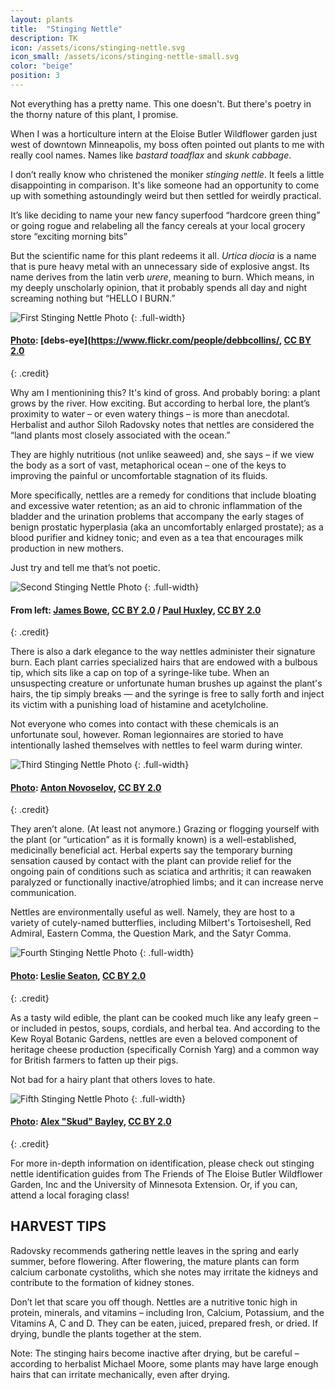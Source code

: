 ```yaml
---
layout: plants
title:  "Stinging Nettle"
description: TK
icon: /assets/icons/stinging-nettle.svg
icon_small: /assets/icons/stinging-nettle-small.svg
color: "beige"
position: 3
---
```


Not everything has a pretty name. This one doesn't. But there's poetry in the thorny nature of this plant, I promise. 

When I was a horticulture intern at the Eloise Butler Wildflower garden just west of downtown Minneapolis, my boss often pointed out plants to me with really cool names. Names like _bastard toadflax_ and _skunk cabbage_. 

I don’t really know who christened the moniker _stinging nettle_. It feels a little disappointing in comparison. It's like someone had an opportunity to come up with something astoundingly weird but then settled for weirdly practical.

It’s like deciding to name your new fancy superfood “hardcore green thing” or going rogue and relabeling all the fancy cereals at your local grocery store “exciting morning bits” 

But the scientific name for this plant redeems it all. _Urtica diocia_ is a name that is pure heavy metal with an unnecessary side of explosive angst. Its name derives from the latin verb _urere_, meaning to burn. Which means, in my deeply unscholarly opinion, that it probably spends all day and night screaming nothing but “HELLO I BURN.”

![First Stinging Nettle Photo](http://d19obp3htqd30.cloudfront.net/3545973418_9e4d933430_o.jpg)
{: .full-width}
#### [Photo](https://www.flickr.com/photos/debbcollins/3545973418): [debs-eye](https://www.flickr.com/people/debbcollins/, [CC BY 2.0](https://creativecommons.org/licenses/by/2.0)
{: .credit}

Why am I mentionining this? It's kind of gross. And probably boring: a plant grows by the river. How exciting. But according to herbal lore, the plant’s proximity to water – or even watery things – is more than anecdotal. Herbalist and author Siloh Radovsky notes that nettles are considered the “land plants most closely associated with the ocean.” 

They are highly nutritious (not unlike seaweed) and, she says – if we view the body as a sort of vast, metaphorical ocean – one of the keys to improving the painful or uncomfortable stagnation of its fluids. 

More specifically, nettles are a remedy for conditions that include bloating and excessive water retention; as an aid to chronic inflammation of the bladder and the urination problems that accompany the early stages of benign prostatic hyperplasia (aka an uncomfortably enlarged prostate); as a blood purifier and kidney tonic; and even as a tea that encourages milk production in new mothers. 

Just try and tell me that’s not poetic. 

![Second Stinging Nettle Photo](http://d19obp3htqd30.cloudfront.net/nettles-hairy-with-rectangle.jpg)
{: .full-width}
#### From left: [James Bowe](https://www.flickr.com/photos/jamesrbowe/3513595072), [CC BY 2.0](https://creativecommons.org/licenses/by/2.0) / [Paul Huxley](https://www.flickr.com/photos/9139977@N05/581062522), [CC BY 2.0](https://creativecommons.org/licenses/by/2.0)
{: .credit}

<span class="firstcharacter">T</span>here is also a dark elegance to the way nettles administer their signature burn. Each plant carries specialized hairs that are endowed with a bulbous tip, which sits like a cap on top of a syringe-like tube. When an unsuspecting creature or unfortunate human brushes up against the plant's hairs, the tip simply breaks — and the syringe is free to sally forth and inject its victim with a punishing load of histamine and acetylcholine.

Not everyone who comes into contact with these chemicals is an unfortunate soul, however. Roman legionnaires are storied to have intentionally lashed themselves with nettles to feel warm during winter. 

![Third Stinging Nettle Photo](http://d19obp3htqd30.cloudfront.net/7189903329_cd63f348d3_o.jpg)
{: .full-width}
#### [Photo](https://www.flickr.com/photos/antonnovoselov/7189903329): [Anton Novoselov](https://www.flickr.com/people/antonnovoselov/), [CC BY 2.0](https://creativecommons.org/licenses/by/2.0)
{: .credit}

They aren’t alone. (At least not anymore.) Grazing or flogging yourself with the plant (or “urtication” as it is formally known) is a well-established, medicinally beneficial act. Herbal experts say the temporary burning sensation caused by contact with the plant can provide relief for the ongoing pain of conditions such as sciatica and arthritis; it can reawaken paralyzed or functionally inactive/atrophied limbs; and it can increase nerve communication.  

Nettles are environmentally useful as well. Namely, they are host to a variety of cutely-named butterflies, including Milbert's Tortoiseshell, Red Admiral, Eastern Comma, the Question Mark, and the Satyr Comma. 

![Fourth Stinging Nettle Photo](http://d19obp3htqd30.cloudfront.net/5590837445_8b32a86f4d_o.jpg)
{: .full-width}
#### [Photo](https://www.flickr.com/photos/lacatholique/5590837445): [Leslie Seaton](https://www.flickr.com/people/lacatholique/), [CC BY 2.0](https://creativecommons.org/licenses/by/2.0)
{: .credit}

As a tasty wild edible, the plant can be cooked much like any leafy green – or included in pestos, soups, cordials, and herbal tea. And according to the Kew Royal Botanic Gardens, nettles are even a beloved component of heritage cheese production (specifically Cornish Yarg) and a common way for British farmers to fatten up their pigs.

Not bad for a hairy plant that others loves to hate. 

![Fifth Stinging Nettle Photo](http://d19obp3htqd30.cloudfront.net/14949022609_7cdc9f976d_o.jpg)
{: .full-width}
#### [Photo](https://www.flickr.com/photos/alexsbayley/14949022609): [Alex "Skud" Bayley](https://www.flickr.com/people/alexsbayley/), [CC BY 2.0](https://creativecommons.org/licenses/by/2.0)
{: .credit}

For more in-depth information on identification, please check out stinging nettle identification guides from The Friends of The Eloise Butler Wildflower Garden, Inc and the University of Minnesota Extension. Or, if you can, attend a local foraging class!

## HARVEST TIPS

Radovsky recommends gathering nettle leaves in the spring and early summer, before flowering. After flowering, the mature plants can form calcium carbonate cystoliths, which she notes may irritate the kidneys and contribute to the formation of kidney stones.  

Don’t let that scare you off though. Nettles are a nutritive tonic high in protein, minerals, and vitamins – including Iron, Calcium, Potassium, and the Vitamins A, C and D. They can be eaten, juiced, prepared fresh, or dried. If drying, bundle the plants together at the stem. 

Note: The stinging hairs become inactive after drying, but be careful – according to herbalist Michael Moore, some plants may have large enough hairs that can irritate mechanically, even after drying. 